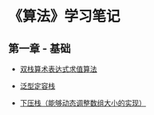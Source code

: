 # 《算法》学习笔记

## 第一章 - 基础 ##

- [双栈算术表达式求值算法](./src/fundamentalsbagsqueuesstacks/Evaluate.java)

- [泛型定容栈](./src/fundamentalsbagsqueuesstacks/FixedCapacityStack.java)

- [下压栈（能够动态调整数组大小的实现）](./src/fundamentalsbagsqueuesstacks/ResizingArrayStack.java)